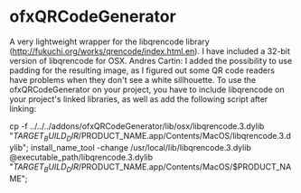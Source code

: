 ofxQRCodeGenerator
==========================
A very lightweight wrapper for the libqrencode library (http://fukuchi.org/works/qrencode/index.html.en). 
I have included a 32-bit version of libqrencode for OSX.
Andres Cartin:
I added the possibility to use padding for the resulting image, as I figured out some QR code readers have problems when they don't see a white sillhouette.
To use the ofxQRCodeGenerator on your project, you have to include libqrencode on your project's linked libraries, as well as add the following script after linking:

cp -f ../../../addons/ofxQRCodeGenerator/lib/osx/libqrencode.3.dylib "$TARGET_BUILD_DIR/$PRODUCT_NAME.app/Contents/MacOS/libqrencode.3.dylib"; install_name_tool -change /usr/local/lib/libqrencode.3.dylib @executable_path/libqrencode.3.dylib "$TARGET_BUILD_DIR/$PRODUCT_NAME.app/Contents/MacOS/$PRODUCT_NAME";
